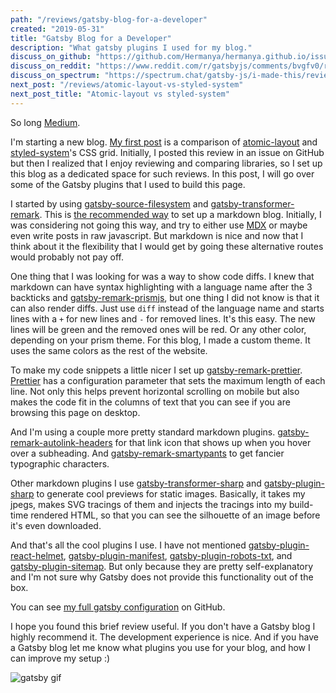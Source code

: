```yaml
---
path: "/reviews/gatsby-blog-for-a-developer"
created: "2019-05-31"
title: "Gatsby Blog for a Developer"
description: "What gatsby plugins I used for my blog."
discuss_on_github: "https://github.com/Hermanya/hermanya.github.io/issues/2"
discuss_on_reddit: "https://www.reddit.com/r/gatsbyjs/comments/bvgfv0/review_of_the_plugins_i_used_to_build_my_blog/"
discuss_on_spectrum: "https://spectrum.chat/gatsby-js/i-made-this/review-of-the-plugins-i-used-to-build-my-dev-blog~48d45e5d-9df0-48a9-8e08-44454122eb2d"
next_post: "/reviews/atomic-layout-vs-styled-system"
next_post_title: "Atomic-layout vs styled-system"
---
```


So long [Medium](https://medium.com/@hermanhasawish).

I'm starting a new blog. [My first post](/reviews/atomic-layout-vs-styled-system) is a comparison of [atomic-layout](https://github.com/kettanaito/atomic-layout) and [styled-system](https://styled-system.com/)'s CSS grid. Initially, I posted this review in an issue on GitHub but then I realized that I enjoy reviewing and comparing libraries, so I set up this blog as a dedicated space for such reviews. In this post, I will go over some of the Gatsby plugins that I used to build this page.

I started by using [gatsby-source-filesystem](https://www.gatsbyjs.org/packages/gatsby-source-filesystem/) and [gatsby-transformer-remark](https://www.gatsbyjs.org/packages/gatsby-transformer-remark/). This is [the recommended way](https://www.gatsbyjs.org/docs/adding-markdown-pages/) to set up a markdown blog. Initially, I was considering not going this way, and try to either use [MDX](https://github.com/ChristopherBiscardi/gatsby-mdx) or maybe even write posts in raw javascript. But markdown is nice and now that I think about it the flexibility that I would get by going these alternative routes would probably not pay off.

One thing that I was looking for was a way to show code diffs. I knew that markdown can have syntax highlighting with a language name after the 3 backticks and [gatsby-remark-prismjs](https://www.gatsbyjs.org/packages/gatsby-remark-prismjs/), but one thing I did not know is that it can also render diffs. Just use `diff` instead of the language name and starts lines with a `+` for new lines and `-` for removed lines. It's this easy. The new lines will be green and the removed ones will be red. Or any other color, depending on your prism theme. For this blog, I made a custom theme. It uses the same colors as the rest of the website.

To make my code snippets a little nicer I set up [gatsby-remark-prettier](https://www.gatsbyjs.org/packages/gatsby-remark-prettier/). [Prettier](https://prettier.io/) has a configuration parameter that sets the maximum length of each line. Not only this helps prevent horizontal scrolling on mobile but also makes the code fit in the columns of text that you can see if you are browsing this page on desktop.

And I'm using a couple more pretty standard markdown plugins. [gatsby-remark-autolink-headers](https://www.gatsbyjs.org/packages/gatsby-remark-autolink-headers/) for that link icon that shows up when you hover over a subheading. And [gatsby-remark-smartypants](https://www.gatsbyjs.org/packages/gatsby-remark-smartypants/) to get fancier typographic characters.

Other markdown plugins I use [gatsby-transformer-sharp](https://www.gatsbyjs.org/packages/gatsby-transformer-sharp/) and [gatsby-plugin-sharp](https://www.gatsbyjs.org/packages/gatsby-plugin-sharp/) to generate cool previews for static images. Basically, it takes my jpegs, makes SVG tracings of them and injects the tracings into my build-time rendered HTML, so that you can see the silhouette of an image before it's even downloaded.

And that's all the cool plugins I use. I have not mentioned [gatsby-plugin-react-helmet](https://www.gatsbyjs.org/packages/gatsby-plugin-react-helmet/), [gatsby-plugin-manifest](https://www.gatsbyjs.org/packages/gatsby-plugin-manifest/), [gatsby-plugin-robots-txt](https://www.gatsbyjs.org/packages/gatsby-plugin-robots-txt/), and [gatsby-plugin-sitemap](https://www.gatsbyjs.org/packages/gatsby-plugin-sitemap/). But only because they are pretty self-explanatory and I'm not sure why Gatsby does not provide this functionality out of the box.

You can see [my full gatsby configuration](https://github.com/Hermanya/hermanya.github.io/blob/develop/gatsby-config.js) on GitHub.

I hope you found this brief review useful. If you don't have a Gatsby blog I highly recommend it. The development experience is nice. And if you have a Gatsby blog let me know what plugins you use for your blog, and how I can improve my setup :)

![gatsby gif](https://media.giphy.com/media/14cDsqOkks6O8U/giphy.gif)